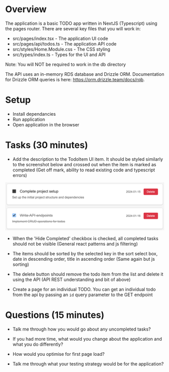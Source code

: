 # Overview

The application is a basic TODO app written in NextJS (Typescript) using the pages router. There are several key files that you will work in:

- src/pages/index.tsx - The application UI code
- src/pages/api/todos.ts - The application API code
- src/styles/Home.Module.css - The CSS styling
- src/types/index.ts - Types for the UI and API

Note: You will NOT be required to work in the db directory

The API uses an in-memory RDS database and Drizzle ORM. Documentation for Drizzle ORM queries is here: https://orm.drizzle.team/docs/rqb.

# Setup

- Install dependancies
- Run application
- Open application in the browser

# Tasks (30 minutes)

- Add the description to the TodoItem UI item. It should be styled similarly to the screenshot below and crossed out when the item is marked as completed (Get off mark, ability to read existing code and typescript errors)

![design](./design.png)

- When the 'Hide Completed' checkbox is checked, all completed tasks should not be visible (General react patterns and js filtering)

- The items should be sorted by the selected key in the sort select box, date in descending order, title in ascending order (Same again but js sorting)

- The delete button should remove the todo item from the list and delete it using the API (API REST understanding and bit of above)

- Create a page for an individual TODO. You can get an individual todo from the api by passing an `id` query parameter to the GET endpoint

# Questions (15 minutes)

- Talk me through how you would go about any uncompleted tasks?

- If you had more time, what would you change about the application and what you do differently?

- How would you optimise for first page load?

- Talk me through what your testing strategy would be for the application?
